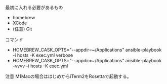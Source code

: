 最初に入れる必要があるもの

- homebrew
- XCode
- (任意) Git

コマンド
- HOMEBREW_CASK_OPTS="--appdir=~/Applications" ansible-playbook -i hosts -K exec.yml
verbose
-  HOMEBREW_CASK_OPTS="--appdir=~/Applications" ansible-playbook -vvvv -i hosts -K exec.yml

注意
M1Macの場合ははじめからiTerm2をRosettaで起動する。
